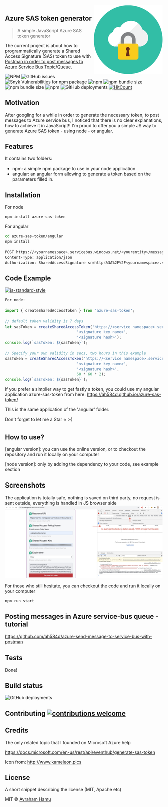 <img src="assets/icon.svg" align="right" />

## Azure SAS token generator
> A simple JavaScript Azure SAS token generator


The current project is about how to programmatically generate a Shared Access Signature (SAS) token to use with <a href="https://github.com/ah584d/azure-send-message-to-service-bus-with-postman">Postman in order to post messages to Azure Service Bus Topic/Queue.</a>

![NPM](https://img.shields.io/npm/l/azure-sas-token) ![GitHub issues](https://img.shields.io/github/issues-raw/ah584d/azure-sas-token) ![Snyk Vulnerabilities for npm package](https://img.shields.io/snyk/vulnerabilities/npm/azure-sas-token) ![npm](https://img.shields.io/npm/v/azure-sas-token) ![npm bundle size](https://img.shields.io/bundlephobia/minzip/azure-sas-token) ![npm bundle size](https://img.shields.io/bundlephobia/min/azure-sas-token) ![npm](https://img.shields.io/npm/dt/azure-sas-token) ![GitHub deployments](https://img.shields.io/github/deployments/ah584d/azure-sas-token/github-pages) [![HitCount](http://hits.dwyl.com/ah584d/azure-sas-token.svg)](http://hits.dwyl.com/ah584d/azure-sas-token)
## Motivation
After googling for a while in order to generate the necessary token, to post messages to Azure service bus, I noticed that there is no clear explanations, how to achieve it in JavaScript!!
I'm proud to offer you a simple JS way to generate Azure SAS token - using node - or angular.

## Features
It contains two folders:
 - npm: a simple npm package to use in your node application
 - angular: an angular form allowing to generate a token based on the parameters filled in.

## Installation

For node
```sh
npm install azure-sas-token
```

For angular
```sh
cd azure-sas-token/angular
npm install

POST https://<yournamespace>.servicebus.windows.net/<yourentity>/messages
Content-Type: application/json
Authorization: SharedAccessSignature sr=https%3A%2F%2F<yournamespace>.servicebus.windows.net%2F<yourentity>&sig=<your token generated by this repository code>&se=1438205742&skn=KeyName
```

## Code Example
[![js-standard-style](https://img.shields.io/badge/code%20style-standard-brightgreen.svg?style=flat)](https://github.com/feross/standard)
```javascript
For node:

import { createSharedAccessToken } from 'azure-sas-token';

// default token validity is 7 days
let sasToken = createSharedAccessToken('https://<service namespace>.servicebus.windows.net/<topic name or queue>',
								'<signature key name>',
								'<signature hash>');
console.log(`sasToken: ${sasToken}`);

// Specify your own validity in secs, two hours in this example
sasToken = createSharedAccessToken('https://<service namespace>.servicebus.windows.net/<topic name or queue>',
								'<signature key name>',
								'<signature hash>', 
								60 * 60 * 2);
console.log(`sasToken: ${sasToken}`);
```

If you prefer a simplier way to get fastly a token, you could use my angular application azure-sas-token from here:
https://ah584d.github.io/azure-sas-token/

This is the same application of the 'angular' folder.

Don't forget to let me a Star &#11088; :-)
 
## How to use?
[angular version]: you can use the online version, or to checkout the repository and run it locally on your computer

[node version]: only by adding the dependency to your code, see example section

## Screenshots
The application is totally safe, nothing is saved on third party, no request is sent outside, everything is handled in JS browser side
![Azure SAS token generator](https://github.com/ah584d/azure-sas-token/blob/master/assets/sas.jpg)

For those who still hesitate, you can checkout the code and run it locally on your computer

```sh
npm run start
```



## Posting messages in Azure service-bus queue - tutorial
https://github.com/ah584d/azure-send-message-to-service-bus-with-postman

## Tests
Done!

## Build status
![GitHub deployments](https://img.shields.io/github/deployments/ah584d/azure-sas-token/github-pages)

## Contributing [![contributions welcome](https://img.shields.io/badge/contributions-welcome-brightgreen.svg?style=flat)](https://github.com/ah584d/azure-sas-token/issues)
## Credits
The only related topic that I founded on Microsoft Azure help

https://docs.microsoft.com/en-us/rest/api/eventhub/generate-sas-token

Icon from: http://www.kameleon.pics

## License
A short snippet describing the license (MIT, Apache etc)

MIT © [Avraham Hamu]()
